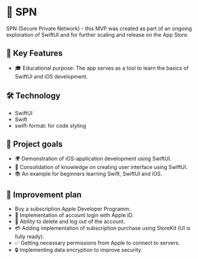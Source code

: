 # 🛜 SPN 
SPN (Secure Private Network) - this MVP was created as part of an ongoing exploration of SwiftUI and for further scaling and release on the App Store. 

## 🔑 Key Features
* 🎓 Educational purpose: The app serves as a tool to learn the basics of SwiftUI and iOS development.

## 🛠 Technology
* SwiftUI  
* Swift  
* swift-format: for code styling 

## 🎯 Project goals
* 🌍 Demonstration of iOS-application development using SwiftUI.
* 🧩 Consolidation of knowledge on creating user interface using SwiftUI.
* 📚 An example for beginners learning Swift, SwiftUI and iOS.

<!--## 📱 Functionality -->
<!--* One-tap VPN connection-->
<!--* Secure encryption of all internet traffic-->
<!--* No user activity logs-->
<!--* UI with custom design and shadows  -->

## 🔧 Improvement plan 
* Buy a subscription Apple Developer Programm.
* 🍏 Implementation of account login with Apple ID.
* 🚪 Ability to delete and log out of the account.
* 💳 Adding implementation of subscription purchase using StoreKit (UI is fully ready).
* ✅ Getting necessary permissions from Apple to connect to servers.
* 🔒 Implementing data encryption to improve security.
